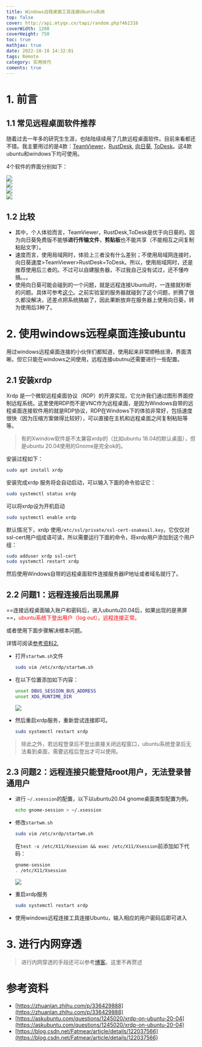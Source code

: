 ```yaml
---
title: Windows远程桌面工具连接Ubuntu系统
top: false
cover: http://api.mtyqx.cn/tapi/random.php?461316
coverWidth: 1200
coverHeight: 750
toc: true
mathjax: true
date: 2022-10-18 14:32:01
tags: Remote
category: 实用技巧
coments: true
---
```



# 1. 前言

## 1.1 常见远程桌面软件推荐

随着过去一年多的研究生生涯，也陆陆续续用了几款远程桌面软件。目前来看都还不错。我主要用过的是4款：[TeamViewer](https://www.teamviewer.cn/cn/)，[RustDesk](https://rustdesk.com/zh/), [向日葵](https://sunlogin.oray.com/download), [ToDesk](http://www.hellodesk.cn/download.html)。这4款ubuntu和windows下均可使用。

4个软件的界面分别如下：

![](https://img-blog.csdnimg.cn/340cf47adb58419b9bc6a790a8540f34.png#pic_center)  
![](https://img-blog.csdnimg.cn/aa8f3c29acf14bcb87db5bc50803f45a.png#pic_center)  
![](https://img-blog.csdnimg.cn/df6a1ea3673442a2a7ae941521856fca.png#pic_center)  
![](https://img-blog.csdnimg.cn/334aee6b208c485bbf5eb6c03285445b.png#pic_center)  



## 1.2 比较

- 其中，个人体验而言，TeamViewer，RustDesk,ToDesk是优于向日葵的。因为向日葵免费版不能够**进行传输文件**，**剪贴板**也不能共享（不能相互之间复制粘贴文字）。
- 速度而言，使用局域网时，体验上三者没有什么差别；不使用局域网连接时，向日葵速度>TeamViewer>RustDesk=ToDesk。所以，使用局域网时，还是推荐使用后三者的。不过可以自建服务器，不过我自己没有试过，还不懂咋搞。。。
- 使用向日葵可能会碰到的一个问题，就是远程连接Ubuntu时，一连接就秒断的问题。具体可参考[这个](https://www.jianshu.com/p/0274a4b5e303)。之前实验室的服务器就碰到了这个问题，折腾了很久都没解决，还差点把系统搞崩了，因此果断放弃在服务器上使用向日葵，转为使用后3种了。

# 2. 使用windows远程桌面连接ubuntu

用过windows远程桌面连接的小伙伴们都知道，使用起来非常顺畅丝滑，界面清晰。但它只能在windows之间使用，远程连接ubutnu还需要进行一些配置。

## 2.1 安装xrdp

Xrdp 是一个微软远程桌面协议（RDP）的开源实现，它允许我们通过图形界面控制远程系统。这里使用RDP而不是VNC作为远程桌面，是因为Windows自带的远程桌面连接软件用的就是RDP协议，RDP在Windows下的体验非常好，包括速度很快（因为压缩方案做得比较好），可以直接在主机和远程桌面之间复制粘贴等等。
 
> 有的Xwindow软件是不太兼容xrdp的（比如ubuntu 18.04的默认桌面），但是ubuntu 20.04使用的Gnome是完全ok的。

安装过程如下：

```bash
sudo apt install xrdp
```

安装完成xrdp 服务将会自动启动，可以输入下面的命令验证它：

```bash
sudo systemctl status xrdp
```

可以将xrdp设为开机启动
```bash
sudo systemctl enable xrdp
```

默认情况下，xrdp 使用`/etc/ssl/private/ssl-cert-snakeoil.key`，它仅仅对ssl-cert用户组成语可读，所以需要运行下面的命令，将xrdp用户添加到这个用户组：

```bash
sudo adduser xrdp ssl-cert  
sudo systemctl restart xrdp
```

然后使用Windows自带的远程桌面软件连接服务器IP地址或者域名就行了。

## 2.2 问题1：远程连接后出现黑屏

==连接远程桌面输入账户和密码后，进入ubuntu20.04后，如果出现的是黑屏==，<font color=red>ubuntu系统下登出用户（log out），远程连接正常。</font>

或者使用下面步骤解决根本问题。

详情可阅读[参考资料2.](https://askubuntu.com/questions/1245020/xrdp-on-ubuntu-20-04)

- 打开`startwm.sh`文件

    ```bash
    sudo vim /etc/xrdp/startwm.sh
    ```

- 在以下位置添加如下内容：

    ```bash
    unset DBUS_SESSION_BUS_ADDRESS
    unset XDG_RUNTIME_DIR
    ```
    ![](https://img-blog.csdnimg.cn/88093ffce5284e3294f86a5b867ec5be.png#pic_center)  

<!-- <center><img src="https://img-blog.csdnimg.cn/88093ffce5284e3294f86a5b867ec5be.png" width=60%></center> -->



- 然后重启xrdp服务，重新尝试连接即可。

    ```bash
    sudo systemctl restart xrdp
    ```

> 除此之外，若远程登录后不登出直接关闭远程窗口，ubuntu系统登录后无法看到桌面，需要远程后登出才可以使用。

## 2.3 问题2：远程连接只能登陆root用户，无法登录普通用户

- 进行 `~/.xsession`的配置，以下以ubuntu20.04 gnome桌面类型配置为例。

    ```bash
    echo gnome-session > ~/.xsession
    ```

- 修改`startwm.sh`

    ```bash
    sudo vim /etc/xrdp/startwm.sh
    ```

	在`test -x /etc/X11/Xsession && exec /etc/X11/Xsession`前添加如下代码：
 
    ```bash
    gnome-session
    . /etc/X11/Xsession
    ```

    ![](https://img-blog.csdnimg.cn/7a711d14430c46a7b2bfcd585a5ce391.png#pic_center)  


- 重启xrdp服务
    ```bash
    sudo systemctl restart xrdp
    ```

- 使用windows远程连接工具连接Ubuntu，输入相应的用户密码后即可进入

# 3. 进行内网穿透

> 进行内网穿透的手段还可以参考[博客](https://chh3213.github.io/2022/10/15/SakuraFrp%E5%86%85%E7%BD%91%E7%A9%BF%E9%80%8F%E5%B7%A5%E5%85%B7/)。这里不再赘述


# 参考资料

- [https://zhuanlan.zhihu.com/p/336429888](https://zhuanlan.zhihu.com/p/336429888)
- [https://askubuntu.com/questions/1245020/xrdp-on-ubuntu-20-04](https://askubuntu.com/questions/1245020/xrdp-on-ubuntu-20-04)
- [https://blog.csdn.net/Fatmear/article/details/122037566](https://blog.csdn.net/Fatmear/article/details/122037566)
